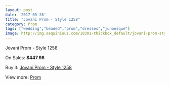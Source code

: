 ```yaml
---
layout: post
date: '2017-05-26'
title: "Jovani Prom - Style 1258"
category: Prom
tags: ["wedding","beaded","prom","dresses","junoesque"]
image: http://img.sequinious.com/18301-thickbox_default/jovani-prom-style-1258.jpg
---
```

Jovani Prom - Style 1258

On Sales: **$447.98**
<a href="https://www.sequinious.com/prom/8558-jovani-prom-style-1258.html"><amp-img layout="responsive" width="600" height="600" src="//img.sequinious.com/18301-thickbox_default/jovani-prom-style-1258.jpg" alt="Jovani Prom - Style 1258 0" /></a>
<a href="https://www.sequinious.com/prom/8558-jovani-prom-style-1258.html"><amp-img layout="responsive" width="600" height="600" src="//img.sequinious.com/18302-thickbox_default/jovani-prom-style-1258.jpg" alt="Jovani Prom - Style 1258 1" /></a>

Buy it: [Jovani Prom - Style 1258](https://www.sequinious.com/prom/8558-jovani-prom-style-1258.html "Jovani Prom - Style 1258")

View more: [Prom](https://www.sequinious.com/7-prom "Prom")